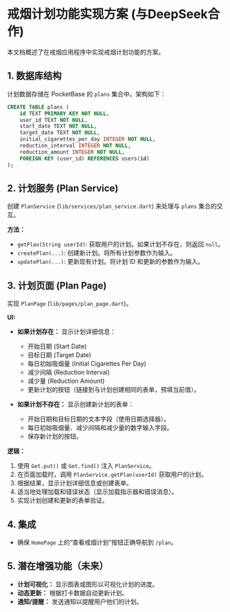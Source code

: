 # 戒烟计划功能实现方案 (与DeepSeek合作)

本文档概述了在戒烟应用程序中实现戒烟计划功能的方案。

## 1. 数据库结构

计划数据存储在 PocketBase 的 `plans` 集合中。架构如下：

```sql
CREATE TABLE plans (
    id TEXT PRIMARY KEY NOT NULL,
    user_id TEXT NOT NULL,
    start_date TEXT NOT NULL,
    target_date TEXT NOT NULL,
    initial_cigarettes_per_day INTEGER NOT NULL,
    reduction_interval INTEGER NOT NULL,
    reduction_amount INTEGER NOT NULL,
    FOREIGN KEY (user_id) REFERENCES users(id)
);
```

## 2. 计划服务 (Plan Service)

创建 `PlanService` (`lib/services/plan_service.dart`) 来处理与 `plans` 集合的交互。

**方法：**

*   `getPlan(String userId)`: 获取用户的计划。如果计划不存在，则返回 `null`。
*   `createPlan(...)`: 创建新计划。将所有计划参数作为输入。
*   `updatePlan(...)`: 更新现有计划。将计划 ID 和更新的参数作为输入。

## 3. 计划页面 (Plan Page)

实现 `PlanPage` (`lib/pages/plan_page.dart`)。

**UI:**

*   **如果计划存在：** 显示计划详细信息：
    *   开始日期 (Start Date)
    *   目标日期 (Target Date)
    *   每日初始吸烟量 (Initial Cigarettes Per Day)
    *   减少间隔 (Reduction Interval)
    *   减少量 (Reduction Amount)
    *   更新计划的按钮（链接到与计划创建相同的表单，预填当前值）。

*   **如果计划不存在：** 显示创建新计划的表单：
    *   开始日期和目标日期的文本字段（使用日期选择器）。
    *   每日初始吸烟量、减少间隔和减少量的数字输入字段。
    *   保存新计划的按钮。

**逻辑：**

1.  使用 `Get.put()` 或 `Get.find()` 注入 `PlanService`。
2.  在页面加载时，调用 `PlanService.getPlan(userId)` 获取用户的计划。
3.  根据结果，显示计划详细信息或创建表单。
4.  适当地处理加载和错误状态（显示加载指示器和错误消息）。
5.  实现计划创建和更新的表单验证。

## 4. 集成

*   确保 `HomePage` 上的“查看戒烟计划”按钮正确导航到 `/plan`。

## 5. 潜在增强功能（未来）

*   **计划可视化：** 显示图表或图形以可视化计划的进度。
*   **动态更新：** 根据打卡数据自动更新计划。
*   **通知/提醒：** 发送通知以提醒用户他们的计划。